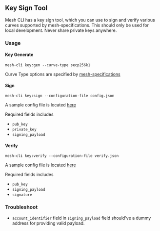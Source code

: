 ## Key Sign Tool

Mesh CLI has a key sign tool, which you can use to sign and verify various curves supported
by mesh-specifications. This should only be used for local development. Never share private keys anywhere.

### Usage
#### Key Generate
```
mesh-cli key:gen --curve-type secp256k1
```
Curve Type options are specified by [mesh-specifications](https://github.com/coinbase/mesh-specifications/blob/master/models/CurveType.yaml)
#### Sign
```
mesh-cli key:sign --configuration-file config.json
```

A sample config file is located [here](../examples/configuration/sign.json)

Required fields includes
- `pub_key`
- `private_key`
- `signing_payload`


#### Verify
```
mesh-cli key:verify --configuration-file verify.json
```
A sample config file is located [here](../examples/configuration/verify.json)

Required fields includes
- `pub_key`
- `signing_payload`
- `signature`

### Troubleshoot
- `account_identifier` field in `signing_payload` field should've a dummy address for providing valid payload.